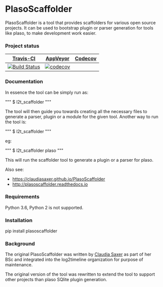 # PlasoScaffolder
PlasoScaffolder is a tool that provides scaffolders for various open source projects. It can be used to bootstrap plugin or parser generation for tools like plaso, to make development work easier.

### Project status
[Travis-CI](https://travis-ci.org/) | [AppVeyor](https://ci.appveyor.com) | [Codecov](https://codecov.io/)
--- | --- | ---
[![Build Status](https://travis-ci.org/log2timeline/PlasoScaffolder.svg?branch=master)](https://travis-ci.org/log2timeline/PlasoScaffolder) | [![codecov](https://codecov.io/gh/log2timeline/PlasoScaffolder/branch/master/graph/badge.svg)](https://codecov.io/gh/log2timeline/PlasoScaffolder)

### Documentation
In essence the tool can be simply run as:

"""
$ l2t_scaffolder
"""

The tool will then guide you towards creating all the necessary files to generate a parser, plugin or a module for the given tool. Another way to run the tool is:

"""
$ l2t_scaffolder <PROJECT>
"""
  
eg:

"""
$ l2t_scaffolder plaso 
"""

This will run the scaffolder tool to generate a plugin or a parser for plaso.

Also see:

+ https://claudiasaxer.github.io/PlasoScaffolder <br>
+ http://plasoscaffolder.readthedocs.io

### Requirements
Python 3.6, Python 2 is not supported.

### Installation
pip install plasoscaffolder

### Background
The original PlasoScaffolder was written by [Claudia Saxer](https://github.com/ClaudiaSaxer)
as part of her BSc and integrated into the log2timeline organization for
purpose of maintenance.

The original version of the tool was rewritten to extend the tool to support other projects than plaso SQlite plugin generation.
